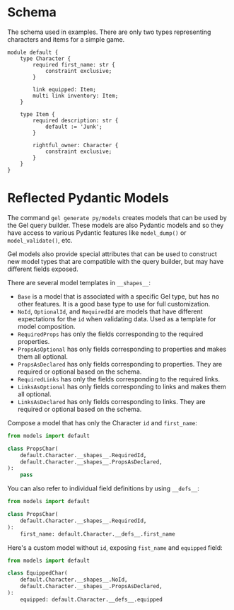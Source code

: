 # Schema

The schema used in examples. There are only two types representing characters and items for a simple game.
```
module default {
    type Character {
        required first_name: str {
            constraint exclusive;
        }

        link equipped: Item;
        multi link inventory: Item;
    }

    type Item {
        required description: str {
            default := 'Junk';
        }

        rightful_owner: Character {
            constraint exclusive;
        }
    }
}
```

# Reflected Pydantic Models

The command `gel generate py/models` creates models that can be used by the Gel query builder. These models are also Pydantic models and so they have access to various Pydantic features like `model_dump()` or `model_validate()`, etc.

Gel models also provide special attributes that can be used to construct new model types that are compatible with the query builder, but may have different fields exposed.

There are several model templates in `__shapes__`:

* `Base` is a model that is associated with a specific Gel type, but has no other features. It is a good base type to use for full customization.
* `NoId`, `OptionalId`, and `RequiredId` are models that have different expectations for the `id` when validating data. Used as a template for model composition.
* `RequiredProps` has only the fields corresponding to the required properties.
* `PropsAsOptional` has only fields corresponding to properties and makes them all optional.
* `PropsAsDeclared` has only fields corresponding to properties. They are required or optional based on the schema.
* `RequiredLinks` has only the fields corresponding to the required links.
* `LinksAsOptional` has only fields corresponding to links and makes them all optional.
* `LinksAsDeclared` has only fields corresponding to links. They are required or optional based on the schema.

Compose a model that has only the Character `id` and `first_name`:
```python
from models import default

class PropsChar(
    default.Character.__shapes__.RequiredId,
    default.Character.__shapes__.PropsAsDeclared,
):
    pass
```

You can also refer to individual field definitions by using `__defs__`:
```python
from models import default

class PropsChar(
    default.Character.__shapes__.RequiredId,
):
    first_name: default.Character.__defs__.first_name
```

Here's a custom model without `id`, exposing `fist_name` and `equipped` field:
```python
from models import default

class EquippedChar(
    default.Character.__shapes__.NoId,
    default.Character.__shapes__.PropsAsDeclared,
):
    equipped: default.Character.__defs__.equipped
```